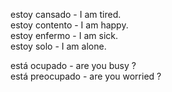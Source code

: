
estoy cansado - I am tired.   
estoy contento - I am happy.   
estoy enfermo - I am sick.  
estoy solo - I am alone.   

está ocupado - are you busy ?     
está preocupado - are you worried ?  
